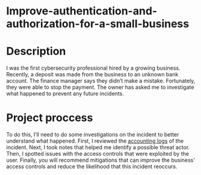 # Improve-authentication-and-authorization-for-a-small-business
<h1> Description</h1>
I was the first cybersecurity professional hired by a growing business.
Recently, a deposit was made from the business to an unknown bank account. The finance manager says they didn’t make a mistake. Fortunately, they were able to stop the payment. The owner has asked me to investigate what happened to prevent any future incidents.
<h1>Project proccess</h1>
To do this, I’ll need to do some investigations on the incident to better understand what happened. First, I reviewed the <a href=Accounting Logs .pdf">accounting logs</a> of the incident. Next, I took notes that helped me identify a possible threat actor. Then, I spotted issues with the access controls that were exploited by the user. Finally, you will recommend mitigations that can improve the business' access controls and reduce the likelihood that this incident reoccurs.
